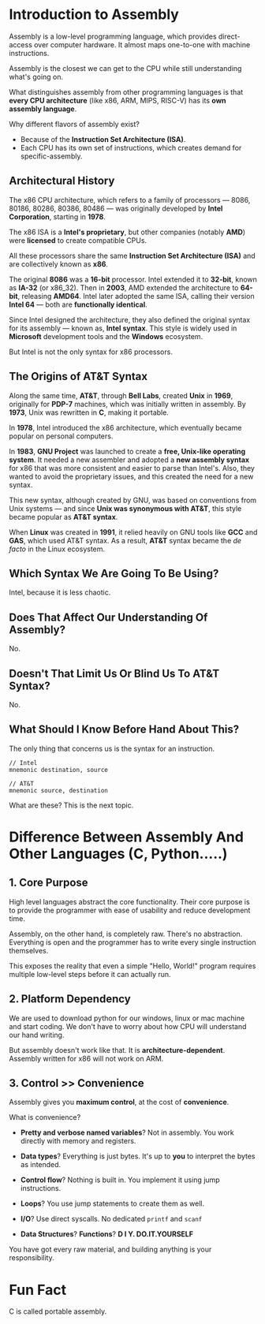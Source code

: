 # Introduction to Assembly

Assembly is a low-level programming language, which provides direct-access over computer hardware. It almost maps one-to-one with machine instructions.

Assembly is the closest we can get to the CPU while still understanding what's going on.

What distinguishes assembly from other programming languages is that **every CPU architecture** (like x86, ARM, MIPS, RISC-V) has its **own assembly language**.

Why different flavors of assembly exist?
  - Because of the **Instruction Set Architecture (ISA)**.
  - Each CPU has its own set of instructions, which creates demand for specific-assembly.

## Architectural History

The x86 CPU architecture, which refers to a family of processors — 8086, 80186, 80286, 80386, 80486 —  was originally developed by **Intel Corporation**, starting in **1978**.

The x86 ISA is a **Intel's proprietary**, but other companies (notably **AMD**) were **licensed** to create compatible CPUs.

All these processors share the same **Instruction Set Architecture (ISA)** and are collectively known as **x86**.

The original **8086** was a **16-bit** processor. Intel extended it to **32-bit**, known as **IA-32** (or x86_32). Then in **2003**, AMD extended the architecture to **64-bit**, releasing **AMD64**. Intel later adopted the same ISA, calling their version **Intel 64** — both are **functionally identical**.

Since Intel designed the architecture, they also defined the original syntax for its assembly — known as, **Intel syntax**. This style is widely used in **Microsoft** development tools and the **Windows** ecosystem.

But Intel is not the only syntax for x86 processors.

## The Origins of AT&T Syntax

Along the same time, **AT&T**, through **Bell Labs**, created **Unix** in **1969**, originally for **PDP-7** machines, which was initially written in assembly. By **1973**, Unix was rewritten in **C**, making it portable.

In **1978**, Intel introduced the x86 architecture, which eventually became popular on personal computers.

In **1983**, **GNU Project** was launched to create a **free, Unix-like operating system**. It needed a new assembler and adopted a **new assembly syntax** for x86 that was more consistent and easier to parse than Intel's. Also, they wanted to avoid the proprietary issues, and this created the need for a new syntax.

This new syntax, although created by GNU, was based on conventions from Unix systems — and since **Unix was synonymous with AT&T**, this style became popular as **AT&T syntax**.

When **Linux** was created in **1991**, it relied heavily on GNU tools like **GCC** and **GAS**, which used AT&T syntax. As a result, **AT&T** syntax became the *de facto* in the Linux ecosystem.

## Which Syntax We Are Going To Be Using?

Intel, because it is less chaotic.

## Does That Affect Our Understanding Of Assembly?

No.

## Doesn't That Limit Us Or Blind Us To AT&T Syntax?

No.

## What Should I Know Before Hand About This?

The only thing that concerns us is the syntax for an instruction.

```
// Intel
mnemonic destination, source

// AT&T
mnemonic source, destination
```

What are these? This is the next topic.

# Difference Between Assembly And Other Languages (C, Python.....)

## 1. Core Purpose

High level languages abstract the core functionality. Their core purpose is to provide the programmer with ease of usability and reduce development time.

Assembly, on the other hand, is completely raw. There's no abstraction. Everything is open and the programmer has to write every single instruction themselves.

This exposes the reality that even a simple "Hello, World!" program requires multiple low-level steps before it can actually run.

## 2. Platform Dependency

We are used to download python for our windows, linux or mac machine and start coding. We don't have to worry about how CPU will understand our hand writing. 

But assembly doesn't work like that. It is **architecture-dependent**. Assembly written for x86 will not work on ARM.

## 3. Control >> Convenience

Assembly gives you **maximum control**, at the cost of **convenience**. 

What is convenience?

  - **Pretty and verbose named variables**? Not in assembly. You work directly with memory and registers.

  - **Data types**? Everything is just bytes. It's up to **you** to interpret the bytes as intended.

  - **Control flow**? Nothing is built in. You implement it using jump instructions.

  - **Loops**? You use jump statements to create them as well.

  - **I/O**? Use direct syscalls. No dedicated `printf` and `scanf`

  - **Data Structures**? **Functions**? **D I Y. DO.IT.YOURSELF**

You have got every raw material, and building anything is your responsibility.

# Fun Fact

C is called portable assembly.